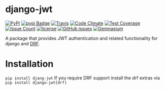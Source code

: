 # django-jwt
[![PyPI](https://img.shields.io/pypi/pyversions/django-jwt.svg)](https://pypi.python.org/pypi/django-jwt)
[![pypi Badge](https://img.shields.io/pypi/v/djang-jwt.svg)](https://pypi.python.org/pypi/django-jwt)
[![Travis](https://img.shields.io/travis/ah450/django-jwt.svg)](https://travis-ci.org/ah450/django-jwt)
[![Code Climate](https://codeclimate.com/github/ah450/django-jwt/badges/gpa.svg)](https://codeclimate.com/github/ah450/django-jwt)
[![Test Coverage](https://codeclimate.com/github/ah450/django-jwt/badges/coverage.svg)](https://codeclimate.com/github/ah450/django-jwt/coverage)
[![Issue Count](https://codeclimate.com/github/ah450/django-jwt/badges/issue_count.svg)](https://codeclimate.com/github/ah450/django-jwt)
[![license](https://img.shields.io/github/license/ah450/django-jwt.svg)](https://en.wikipedia.org/wiki/MIT_License)
[![GitHub issues](https://img.shields.io/github/issues/ah450/django-jwt.svg)](https://github.com/ah450/django-jwt/issues)
[![Gemnasium](https://img.shields.io/gemnasium/ah450/django-jwt.svg)]()



A package that provides JWT authentication and related functionality for django and [DRF](https://django-rest-framework.org).

# Installation
`pip install djang-jwt`
If you require DRF support install the drf extras via `pip install django-jwt[drf]`
